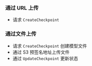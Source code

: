 ### 通过 URL 上传
- 请求 `CreateCheckpoint`

### 通过文件上传
- 请求 `CreateCheckpoint` 创建模型文件
- 通过 S3 预签名地址上传文件
- 通过 `UpdateCheckpoint` 更新状态
